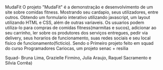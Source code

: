 MudaFit
O projeto "MudaFit" é a demonstração e desenvolvimento de um site sobre comidas fitness. Mostrando seu cardapio, seus utilizadores, entre outros.
Obtendo um formulario interativo utilizando javascript, um layout utilizando HTML e CSS, além de outras variaveis.
Os usuarios podem utiliza-lo para compras de comidas fitness(marmitas e sucos), adicionar ao seu carrinho, ler sobre os produtores dos serviços entregues, pedir via delivery, seus horarios de funcionamento, suas redes sociais e seu local fisico de funcionamento(ficticio). Sendo o Primeiro projeto feito em squad do curso Programadores Cariocas, um projeto senac + resilia

Squad- Bruna Lima, Grazielle Firmino, Julia Araujo, Raquel Sacramento e Silvia Corrêa) 
 
